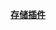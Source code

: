 

**[存储插件](https://help.aliyun.com/document_detail/157025.html?spm=a2c4g.11186623.6.710.23c45e91X4hQzk)**


